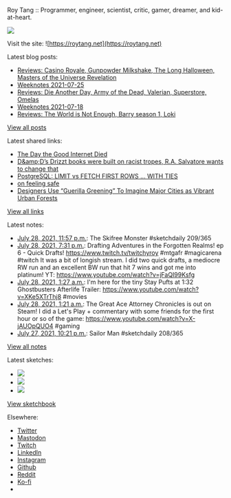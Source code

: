 Roy Tang :: Programmer, engineer, scientist, critic, gamer, dreamer, and kid-at-heart.

![](https://roytang.net/static/img/profile.jpg)

Visit the site: ![https://roytang.net](https://roytang.net)

Latest blog posts:

- [Reviews: Casino Royale, Gunpowder Milkshake, The Long Halloween, Masters of the Universe Revelation](https://roytang.net/2021/07/reviews-casino-gunpowder-halloween-masters/)
- [Weeknotes 2021-07-25](https://roytang.net/2021/07/weeknotes-2021-07-25/)
- [Reviews: Die Another Day, Army of the Dead, Valerian, Superstore, Omelas](https://roytang.net/2021/07/dad-aotd-vatcoatp-omelas/)
- [Weeknotes 2021-07-18](https://roytang.net/2021/07/weeknotes-2021-07-18/)
- [Reviews: The World is Not Enough, Barry season 1, Loki](https://roytang.net/2021/07/wine-barry-loki/)

[View all posts](https://roytang.net/blog)

Latest shared links:

- [The Day the Good Internet Died](https://roytang.net/2021/07/the-day-the-good-internet-died/)
- [D&amp;amp;D’s Drizzt books were built on racist tropes, R.A. Salvatore wants to change that](https://roytang.net/2021/07/dampds-drizzt-books-were-built-on-racist-tropes-ra-salvatore-wants-to-change-that/)
- [PostgreSQL: LIMIT vs FETCH FIRST ROWS … WITH TIES](https://roytang.net/2021/07/postgresql-limit-vs-fetch-first-rows-with-ties/)
- [on feeling safe](https://roytang.net/2021/07/on-feeling-safe/)
- [Designers Use “Guerilla Greening” To Imagine Major Cities as Vibrant Urban Forests](https://roytang.net/2021/07/designers-use-guerilla-greening-to-imagine-major-cities-as-vibrant-urban-forests/)

[View all links](https://roytang.net/links)

Latest notes:

- [July 28, 2021, 11:57 p.m.](https://roytang.net/2021/07/1420413172377276427/): The Skifree Monster #sketchdaily 209/365
- [July 28, 2021, 7:31 p.m.](https://roytang.net/2021/07/1420346237467910146/): Drafting Adventures in the Forgotten Realms! ep 6 - Quick Drafts! https://www.twitch.tv/twitchyroy #mtgafr #magicarena #twitch It was a bit of longish stream. I did two quick drafts, a mediocre RW run and an excellent BW run that hit 7 wins and got me into platinum! YT: https://www.youtube.com/watch?v=jFaQI99Ksfg
- [July 28, 2021, 1:27 a.m.](https://roytang.net/2021/07/1420073402728026115/): I&#x27;m here for the tiny Stay Pufts at 1:32 Ghostbusters Afterlife Trailer: https://www.youtube.com/watch?v=XKe5XTrThj8 #movies
- [July 28, 2021, 1:21 a.m.](https://roytang.net/2021/07/1420071833718591489/): The Great Ace Attorney Chronicles is out on Steam! I did a Let&#x27;s Play + commentary with some friends for the first hour or so of the game: https://www.youtube.com/watch?v=X-jAUOpQUO4 #gaming
- [July 27, 2021, 10:21 p.m.](https://roytang.net/2021/07/1420026535797563394/): Sailor Man #sketchdaily 208/365

[View all notes](https://roytang.net/notes)

Latest sketches:


- ![](https://roytang.net/media/cache/a5/a1/a5a129ce71d5ce23211e6c68d2697f0a.jpg)
- ![](https://roytang.net/media/cache/e3/ec/e3ec14a9893ba1abba4f878bdd897a3c.jpg)
- ![](https://roytang.net/media/cache/09/37/0937af0184635d07416d813c3e9388d2.jpg)

[View sketchbook](https://roytang.net/albums/sketchbook)


Elsewhere:

- [Twitter](https://twitter.com/roytang)
- [Mastodon](https://mastodon.technology/@roytang)
- [Twitch](https://twitch.tv/twitchyroy)
- [LinkedIn](https://www.linkedin.com/in/roytang)
- [Instagram](https://instagram.com/roytang0400)
- [Github](https://github.com/roytang)
- [Reddit](https://reddit.com/u/hungryroy)
- [Ko-fi](https://ko-fi.com/roytang)
- [](mailto:hello@roytang.net)